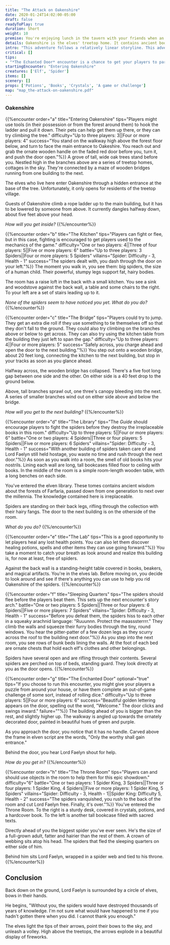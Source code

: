 ```yaml
---
title: "The Attack on Oakenshire"
date: 2020-01-24T14:02:00-05:00
draft: false
readyToPlay: true
duration: Short
weight: 10
premise: You're enjoying lunch in the tavern with your friends when an elf bursts through the doors, out of breath with flush red cheeks. "There's been an attack on Oakenshire," he exclaims, "we've been completely overrun with spiders, and they've taken Lord Faelyn hostage!"
details: Oakenshire is the elves' treetop home. It contains ancient books and special magic found nowhere else in Farfaria. Its safety is vital to Farfaria. The elves has always had a warm relationship with the people of the Village, and they need your help.
intro: "This adventure follows a relatively linear storyline. This adventure follows a linear storyline. It’s a great choice for beginners.<br><br>Oakenshire is located in the heart of the Woods of the West."
critical: []
tips:
- "*The Echanted Door* encounter is a chance to get your players to participate in an out-of-game challenge. You can skip this for ease or to keep the game shorter if you want."
startingEncounter: "Entering Oakenshire"
creatures: ['Elf', 'Spider']
items: []
scenery: []
props: ['Potions', 'Books', 'Crystals', 'A game or challenge']
map: "map_the-attack-on-oakenshire.pdf"
---
```


### Oakenshire

{{%encounter order="a" title="Entering Oakenshire" tips="Players might use tools (in their possession or from the forest around them) to hook the ladder and pull it down. Their pets can help get them up there, or they can try climbing the tree." difficulty="Up to three players: 3||Four or more players: 4" success="You stand on the walkway high above the forest floor below, and turn to face the main entrance to Oakeshire. You reach out and grab the ornate wooden handle on the faded red door before you, turn it, and push the door open."%}}
A grove of tall, wide oak trees stand before you. Nestled high in the branches above are a series of treetop homes, cottages in the sky. They're connected by a maze of wooden bridges running from one building to the next.

The elves who live here enter Oakenshire through a hidden entrance at the base of the tree. Unfortunately, it only opens for residents of the treetop village.

Guests of Oakenshire climb a rope ladder up to the main building, but it has to be lowered by someone from above. It currently dangles halfway down, about five feet above your head.

*How will you get inside?*
{{%/encounter%}}

{{%encounter order="b" title="The Kitchen" tips="Players can fight or flee, but in this case, fighting is encouraged to get players used to the mechanics of the game." difficulty="One or two players: 4||Three of four players: 5||Five or more players: 6" battle="Up to three players: 3 Spiders||Four or more players: 5 Spiders" villains="Spider: Difficulty - 3, Health - 1" success="The spiders dealt with, you dash through the door on your left."%}}
The moment you walk in, you see them: big spiders, the size of a human child. Their powerful, stumpy legs support fat, hairy bodies.

The room has a raise loft in the back with a small kitchen. You see a sink and woodstove against the back wall, a table and some chairs to the right. To your left are a set of stairs leading up to it.

*None of the spiders seem to have noticed you yet. What do you do?*
{{%/encounter%}}

{{%encounter order="c" title="The Bridge" tips="Players could try to jump. They get an extra die roll if they use something to tie themselves off so that they don't fall to the ground. They could also try climbing on the branches above or below to get across. They can also try using the kitchen table from the building they just left to span the gap." difficulty="Up to three players: 4||Four or more players: 5" success="Safely across, you charge ahead and open the door to the next building."%}}
You step out onto a wooden bridge, about 20 feet long, connecting the kitchen to the next building, but stop in your tracks as soon as you glance ahead.

Halfway across, the wooden bridge has collapsed. There's a five foot long gap between one side and the other. On either side is a 40 feet drop to the ground below.

Above, tall branches sprawl out, one three's canopy bleeding into the next. A series of smaller branches wind out on either side above and below the bridge.

*How will you get to the next building?*
{{%/encounter%}}

{{%encounter order="d" title="The Library" tips="The *Guide* should encourage players to fight the spiders before they destroy the irreplaceable books in this room." difficulty="Up to three players: 5||Four or more players: 6" battle="One or two players: 4 Spiders||Three or four players: 5 Spiders||Five or more players: 6 Spiders" villains="Spider: Difficulty - 3, Health - 1" success="With another building of spiders taken care of and Lord Faelyn still held hostage, you waste no time and rush through the next door."%}}
As soon as you walk into a room, the smell of old books hits your nostrils. Lining each wall are long, tall bookcases filled floor to ceiling with books. In the middle of the room is a simple room-length wooden table, with a long benches on each side.

You've entered the elven library. These tomes contains ancient wisdom about the forests of Farfaria, passed down from one generation to next over the millennia. The knowledge contained here is irreplaceable.

Spiders are standing on their back legs, rifling through the collection with their hairy fangs. The door to the next building is on the otherside of the room.

*What do you do?*
{{%/encounter%}}

{{%encounter order="e" title="The Lab" tips="This is a good opportunity to let players heal any lost health points. You can also let them discover healing potions, spells and other items they can use going forward."%}}
You take a moment to catch your breath as look around and realize this building is, for now at least, free of spiders.

Against the back wall is a standing-height table covered in books, beakers, and magical artifacts. You're in the elves lab. Before moving on, you decide to look around and see if there's anything you can use to help you rid Oakenshire of the spiders.
{{%/encounter%}}

{{%encounter order="f" title="Sleeping Quarters" tips="The spiders should flee before the players beat them. This sets up the next encounter's story arch." battle="One or two players: 5 Spiders||Three or four players: 6 Spiders||Five or more players: 7 Spiders" villains="Spider: Difficulty - 3, Health - 1" success="Before you defeat them, the spiders hiss to each other in a squeaky arachnid language: &quot;Ruuunnn. Protect the maasssterrrr.&quot; They climb the walls and squeeze their furry bodies through the tiny, round windows. You hear the pitter-patter of a few dozen legs as they scurry across the roof to the building next door."%}}
As you step into the next room, you see rows of bunk beds lining the walls. At the foot of each bed are ornate chests that hold each elf's clothes and other belongings.

Spiders have several open and are rifling through their contents. Several spiders are perched on top of beds, standing guard. They look directly at you as the door opens.
{{%/encounter%}}

{{%encounter order="g" title="The Enchanted Door" optional="true" tips="If you choose to run this encounter, you might give your players a puzzle from around your house, or have them complete an out-of-game challenge of some sort, instead of rolling dice." difficulty="Up to three players: 5||Four or more players: 6" success="Beautiful golden lettering appears on the door, spelling out the word, &quot;Welcome.&quot; The door clicks and swings inward." failure=""%}}
The building ahead of you is bigger than the rest, and slightly higher up. The walkway is angled up towards the ornately decorated door, painted in beautiful hues of green and purple.

As you approach the door, you notice that it has no handle. Carved above the frame in elven script are the words, "Only the worthy shall gain entrance."

Behind the door, you hear Lord Faelyn shout for help.

*How do you get in?*
{{%/encounter%}}

{{%encounter order="h" title="The Throne Room" tips="Players can and should use objects in the room to help them for this epic showdown." difficulty="6" battle="One or two players: 1 Spider King, 3 Spiders||Three or four players: 1 Spider King, 4 Spiders||Five or more players: 1 Spider King, 5 Spiders" villains="Spider: Difficulty - 3, Health - 1||Spider King: Difficulty 5, Health - 2" success="The spiders vanquished, you rush to the back of the room and cut Lord Faelyn free. Finally, it's over."%}}
You've entered the Throne Room. To the right is a sturdy desk, covered in crystals, potions, and a hardcover book. To the left is another tall bookcase filled with sacred texts.

Directly ahead of you the biggest spider you've ever seen. He's the size of a full-grown adult, fatter and hairier than the rest of them. A crown of webbing sits atop his head. The spiders that fled the sleeping quarters on either side of him.

Behind him sits Lord Faelyn, wrapped in a spider web and tied to his throne.
{{%/encounter%}}

## Conclusion

Back down on the ground, Lord Faelyn is surrounded by a circle of elves, bows in their hands.

He begins, "Without you, the spiders would have destroyed thousands of years of knowledge. I'm not sure what would have happened to me if you hadn't gotten there when you did. I cannot thank you enough."

The elves light the tips of their arrows, point their bows to the sky, and unleash a volley. High above the treetops, the arrows explode in a beautiful display of fireworks.